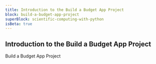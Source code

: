 ```yaml
---
title: Introduction to the Build a Budget App Project
block: build-a-budget-app-project
superBlock: scientific-computing-with-python
isBeta: true
---
```


## Introduction to the Build a Budget App Project

Build a Budget App Project
